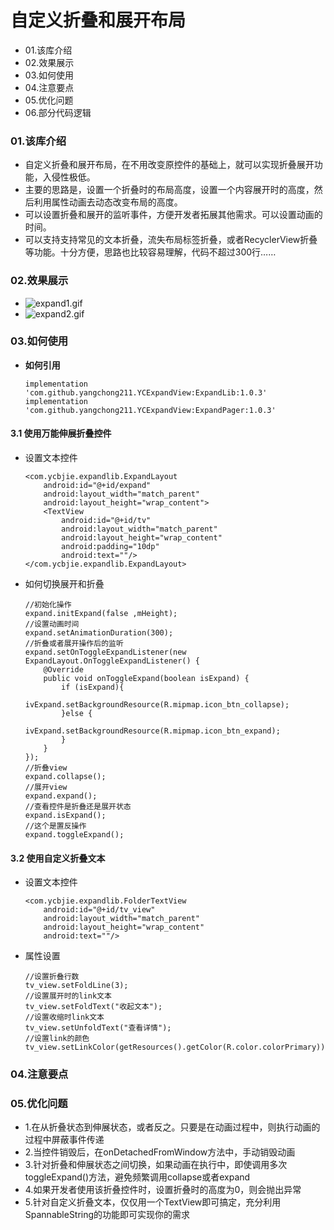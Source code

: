 # 自定义折叠和展开布局
- 01.该库介绍
- 02.效果展示
- 03.如何使用
- 04.注意要点
- 05.优化问题
- 06.部分代码逻辑


### 01.该库介绍
- 自定义折叠和展开布局，在不用改变原控件的基础上，就可以实现折叠展开功能，入侵性极低。
- 主要的思路是，设置一个折叠时的布局高度，设置一个内容展开时的高度，然后利用属性动画去动态改变布局的高度。
- 可以设置折叠和展开的监听事件，方便开发者拓展其他需求。可以设置动画的时间。
- 可以支持支持常见的文本折叠，流失布局标签折叠，或者RecyclerView折叠等功能。十分方便，思路也比较容易理解，代码不超过300行……


### 02.效果展示
- ![expand1.gif](https://upload-images.jianshu.io/upload_images/4432347-92b56b4b5c1d67e2.gif?imageMogr2/auto-orient/strip)
- ![expand2.gif](https://upload-images.jianshu.io/upload_images/4432347-4a0c800016ae563d.gif?imageMogr2/auto-orient/strip)



### 03.如何使用
- **如何引用**
    ```
    implementation 'com.github.yangchong211.YCExpandView:ExpandLib:1.0.3'
    implementation 'com.github.yangchong211.YCExpandView:ExpandPager:1.0.3'
    ```

#### 3.1 使用万能伸展折叠控件
- 设置文本控件
    ```
    <com.ycbjie.expandlib.ExpandLayout
        android:id="@+id/expand"
        android:layout_width="match_parent"
        android:layout_height="wrap_content">
        <TextView
            android:id="@+id/tv"
            android:layout_width="match_parent"
            android:layout_height="wrap_content"
            android:padding="10dp"
            android:text=""/>
    </com.ycbjie.expandlib.ExpandLayout>
    ```
- 如何切换展开和折叠
    ```
    //初始化操作
    expand.initExpand(false ,mHeight);
    //设置动画时间
    expand.setAnimationDuration(300);
    //折叠或者展开操作后的监听
    expand.setOnToggleExpandListener(new ExpandLayout.OnToggleExpandListener() {
        @Override
        public void onToggleExpand(boolean isExpand) {
            if (isExpand){
                ivExpand.setBackgroundResource(R.mipmap.icon_btn_collapse);
            }else {
                ivExpand.setBackgroundResource(R.mipmap.icon_btn_expand);
            }
        }
    });
    //折叠view
    expand.collapse();
    //展开view
    expand.expand();
    //查看控件是折叠还是展开状态
    expand.isExpand();
    //这个是置反操作
    expand.toggleExpand();
    ```

#### 3.2 使用自定义折叠文本
- 设置文本控件
    ```
    <com.ycbjie.expandlib.FolderTextView
        android:id="@+id/tv_view"
        android:layout_width="match_parent"
        android:layout_height="wrap_content"
        android:text=""/>
    ```
- 属性设置
    ```
    //设置折叠行数
    tv_view.setFoldLine(3);
    //设置展开时的link文本
    tv_view.setFoldText("收起文本");
    //设置收缩时link文本
    tv_view.setUnfoldText("查看详情");
    //设置link的颜色
    tv_view.setLinkColor(getResources().getColor(R.color.colorPrimary));
    ```


### 04.注意要点



### 05.优化问题
- 1.在从折叠状态到伸展状态，或者反之。只要是在动画过程中，则执行动画的过程中屏蔽事件传递
- 2.当控件销毁后，在onDetachedFromWindow方法中，手动销毁动画
- 3.针对折叠和伸展状态之间切换，如果动画在执行中，即使调用多次toggleExpand()方法，避免频繁调用collapse或者expand
- 4.如果开发者使用该折叠控件时，设置折叠时的高度为0，则会抛出异常
- 5.针对自定义折叠文本，仅仅用一个TextView即可搞定，充分利用SpannableString的功能即可实现你的需求









